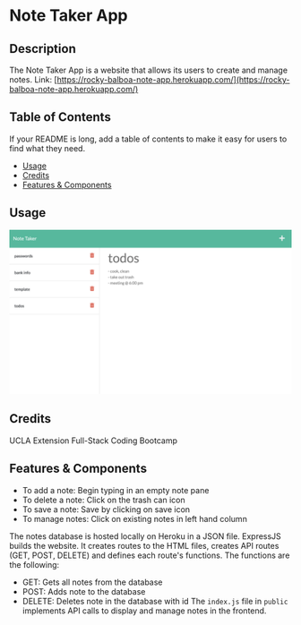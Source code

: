 # Note Taker App

## Description

The Note Taker App is a website that allows its users to create and manage notes.
Link: [https://rocky-balboa-note-app.herokuapp.com/](https://rocky-balboa-note-app.herokuapp.com/)

## Table of Contents

If your README is long, add a table of contents to make it easy for users to find what they need.

- [Usage](#usage)
- [Credits](#credits)
- [Features & Components](#license)

## Usage

![](./public/assets/css/notetaker_app_preview.png)

## Credits

UCLA Extension Full-Stack Coding Bootcamp

## Features & Components

* To add a note: Begin typing in an empty note pane
* To delete a note: Click on the trash can icon
* To save a note: Save by clicking on save icon
* To manage notes: Click on existing notes in left hand column

The notes database is hosted locally on Heroku in a JSON file.
ExpressJS builds the website. It creates routes to the HTML files, creates API routes (GET, POST, DELETE) and defines each route's functions.
The functions are the following:
* GET: Gets all notes from the database
* POST: Adds note to the database
* DELETE: Deletes note in the database with id
The `index.js` file in `public` implements API calls to display and manage notes in the frontend.